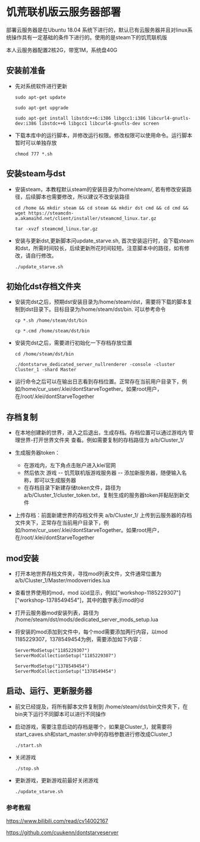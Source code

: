 # 饥荒联机版云服务器部署

部署云服务器是在Ubuntu 18.04 系统下进行的，默认已有云服务器并且对linux系统操作具有一定基础的条件下进行的。使用的是steam下的饥荒联机版

本人云服务器配置2核2G，带宽1M，系统盘40G

## 安装前准备
+ 先对系统软件进行更新

    ```shell
    sudo apt-get update

    sudo apt-get upgrade

    sudo apt-get install libstdc++6:i386 libgcc1:i386 libcurl4-gnutls-dev:i386 libstdc++6 libgcc1 libcurl4-gnutls-dev screen
    ```

+ 下载本库中的运行脚本，并修改运行权限。修改权限可以使用命令。运行脚本暂时可以单独存放
    ```shell
    chmod 777 *.sh
    ```

## 安装steam与dst

+ 安装steam，本教程默认steam的安装目录为/home/steam/, 若有修改安装路径，后续脚本也需要修改，所以建议不改安装路径
    ```shell
    cd /home && mkdir steam && cd steam && mkdir dst cmd && cd cmd && wget https://steamcdn-a.akamaihd.net/client/installer/steamcmd_linux.tar.gz

    tar -xvzf steamcmd_linux.tar.gz
    ```

+ 安装与更新dst,更新脚本问update_starve.sh, 首次安装运行时，会下载steam和dst，所需时间较长，后续更新所花时间较短。注意脚本中的路径，如有修改，请自行修改。

    ```shell
    ./update_starve.sh
    ```
## 初始化dst存档文件夹
+ 安装完dst之后，预期dst安装目录为/home/steam/dst，需要将下载的脚本复制到dst目录下。目标目录为/home/steam/dst/bin. 可以参考命令
    ```shell
    cp *.sh /home/steam/dst/bin

    cp *.cmd /home/steam/dst/bin
    ```
+ 安装完dst之后，需要进行初始化一下存档存放位置
    ```shell
    cd /home/steam/dst/bin

    ./dontstarve_dedicated_server_nullrenderer -console -cluster Cluster_1 -shard Master
    ```

+ 运行命令之后可以在输出日志看到存档位置。正常存在当前用户目录下，例如/home/cur_user/.klei/dontStarveTogether。如果root用户，在/root/.klei/dontStarveTogether

## 存档复制
+ 在本地创建新的世界，进入之后退出，生成存档。存档位置可以通过游戏内  管理世界-打开世界文件夹 查看。例如需要复制的存档路径为 a/b/Cluster_1/

+ 生成服务器token：
    + 在游戏内，左下角点击账户进入klei官网
    + 然后依次 游戏 -- 饥荒联机版游戏服务器 -- 添加新服务器，随便输入名称，即可以生成服务器
    + 在存档目录下新建存储token文件，路径为 a/b/Cluster_1/cluster_token.txt，复制生成的服务器token并黏贴到新文件

+ 上传存档：前面新建世界的存档文件夹 a/b/Cluster_1/ 上传到云服务器的存档文件夹下，正常存在当前用户目录下，例如/home/cur_user/.klei/dontStarveTogether。如果root用户，在/root/.klei/dontStarveTogether

## mod安装
+ 打开本地世界存档文件夹，寻找mod列表文件，文件通常位置为 a/b/Cluster_1/Master/modoverrides.lua
+ 查看世界使用的mod，mod 以id显示，例如["workshop-1185229307"] ["workshop-1378549454"]，其中的数字表示mod的id

+ 打开云服务器mod安装列表，路径为 /home/steam/dst/mods/dedicated_server_mods_setup.lua

+ 将安装的mod添加到文件中，每个mod需要添加两行内容，以mod 1185229307，1378549454为例，需要添加如下内容：
    ```
    ServerModSetup("1185229307")
    ServerModCollectionSetup("1185229307")

    ServerModSetup("1378549454")
    ServerModCollectionSetup("1378549454")
    ```

## 启动、运行、更新服务器
+ 前文已经提及，将所有脚本文件复制到 /home/steam/dst/bin文件夹下，在bin夹下运行不同脚本可以进行不同操作

+ 启动游戏，需要注意启动的存档是哪个，如果是Cluster_1，就需要将start_caves.sh和start_master.sh中的存档参数进行修改成Cluster_1
    ```
    ./start.sh
    ```

+ 关闭游戏
    ```
    ./stop.sh
    ```

+ 更新游戏，更新游戏前最好关闭游戏
    ```
    ./update_starve.sh
    ```

### 参考教程
https://www.bilibili.com/read/cv14002167

https://github.com/cuukenn/dontstarveserver
